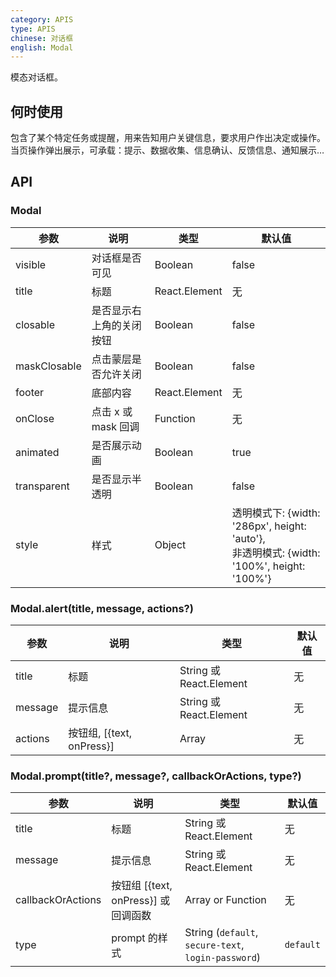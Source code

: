 ```yaml
---
category: APIS
type: APIS
chinese: 对话框
english: Modal
---
```


模态对话框。

## 何时使用

包含了某个特定任务或提醒，用来告知用户关键信息，要求用户作出决定或操作。当页操作弹出展示，可承载：提示、数据收集、信息确认、反馈信息、通知展示…

## API

### Modal

| 参数             | 说明                                         | 类型     | 默认值        |
|------------------|----------------------------------------------|----------|---------------|
| visible      | 对话框是否可见 | Boolean          | false           |
| title        | 标题           | React.Element    | 无           |
| closable     | 是否显示右上角的关闭按钮 | Boolean    | false        |
| maskClosable | 点击蒙层是否允许关闭 | Boolean   | false       |
| footer       | 底部内容       |  React.Element    | 无 |
| onClose      | 点击 x 或 mask 回调       | Function   | 无 |
| animated     | 是否展示动画       | Boolean   | true |
| transparent  | 是否显示半透明       | Boolean   |  false |
| style        |  样式              | Object | 透明模式下: {width: '286px', height: 'auto'}, <br />非透明模式:  {width: '100%', height: '100%'}|

### Modal.alert(title, message, actions?)

| 参数             | 说明                                         | 类型     | 默认值        |
|------------------|----------------------------------------------|----------|---------------|
| title        | 标题                      | String 或 React.Element   | 无            |
| message      | 提示信息                  | String 或 React.Element    | 无    |
| actions         | 按钮组, [{text, onPress}]       | Array | 无            |

### Modal.prompt(title?, message?, callbackOrActions, type?)

| 参数             | 说明                                         | 类型     | 默认值        |
|------------------|----------------------------------------------|----------|---------------|
| title        | 标题                      | String 或 React.Element   | 无            |
| message      | 提示信息                  | String 或 React.Element                    | 无    |
| callbackOrActions  | 按钮组 [{text, onPress}] 或回调函数      | Array or Function | 无            |
| type       | prompt 的样式   | String (`default`, `secure-text`, `login-password`)|   `default`          |
